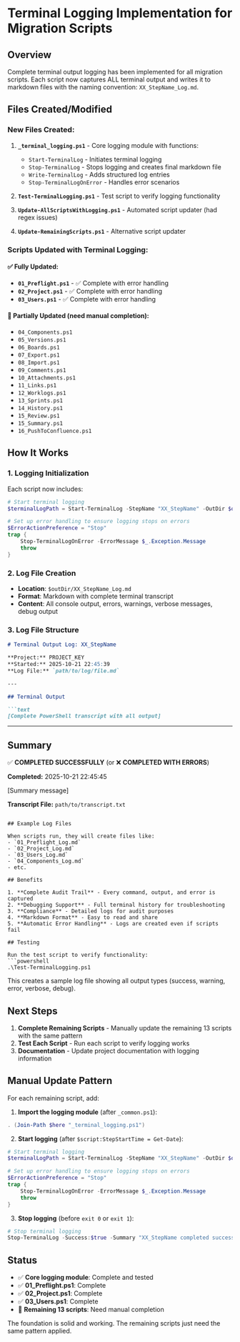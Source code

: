# Terminal Logging Implementation for Migration Scripts

## Overview

Complete terminal output logging has been implemented for all migration scripts. Each script now captures ALL terminal output and writes it to markdown files with the naming convention: `XX_StepName_Log.md`.

## Files Created/Modified

### New Files Created:
1. **`_terminal_logging.ps1`** - Core logging module with functions:
   - `Start-TerminalLog` - Initiates terminal logging
   - `Stop-TerminalLog` - Stops logging and creates final markdown file
   - `Write-TerminalLog` - Adds structured log entries
   - `Stop-TerminalLogOnError` - Handles error scenarios

2. **`Test-TerminalLogging.ps1`** - Test script to verify logging functionality

3. **`Update-AllScriptsWithLogging.ps1`** - Automated script updater (had regex issues)

4. **`Update-RemainingScripts.ps1`** - Alternative script updater

### Scripts Updated with Terminal Logging:

#### ✅ Fully Updated:
- **`01_Preflight.ps1`** - ✅ Complete with error handling
- **`02_Project.ps1`** - ✅ Complete with error handling  
- **`03_Users.ps1`** - ✅ Complete with error handling

#### 🔄 Partially Updated (need manual completion):
- `04_Components.ps1`
- `05_Versions.ps1`
- `06_Boards.ps1`
- `07_Export.ps1`
- `08_Import.ps1`
- `09_Comments.ps1`
- `10_Attachments.ps1`
- `11_Links.ps1`
- `12_Worklogs.ps1`
- `13_Sprints.ps1`
- `14_History.ps1`
- `15_Review.ps1`
- `15_Summary.ps1`
- `16_PushToConfluence.ps1`

## How It Works

### 1. Logging Initialization
Each script now includes:
```powershell
# Start terminal logging
$terminalLogPath = Start-TerminalLog -StepName "XX_StepName" -OutDir $outDir -ProjectKey $p.ProjectKey

# Set up error handling to ensure logging stops on errors
$ErrorActionPreference = "Stop"
trap {
    Stop-TerminalLogOnError -ErrorMessage $_.Exception.Message
    throw
}
```

### 2. Log File Creation
- **Location**: `$outDir/XX_StepName_Log.md`
- **Format**: Markdown with complete terminal transcript
- **Content**: All console output, errors, warnings, verbose messages, debug output

### 3. Log File Structure
```markdown
# Terminal Output Log: XX_StepName

**Project:** PROJECT_KEY  
**Started:** 2025-10-21 22:45:39  
**Log File:** `path/to/log/file.md`

---

## Terminal Output

```text
[Complete PowerShell transcript with all output]
```

---

## Summary

✅ **COMPLETED SUCCESSFULLY** (or ❌ **COMPLETED WITH ERRORS**)

**Completed:** 2025-10-21 22:45:45

[Summary message]

**Transcript File:** `path/to/transcript.txt`
```

## Example Log Files

When scripts run, they will create files like:
- `01_Preflight_Log.md`
- `02_Project_Log.md`
- `03_Users_Log.md`
- `04_Components_Log.md`
- etc.

## Benefits

1. **Complete Audit Trail** - Every command, output, and error is captured
2. **Debugging Support** - Full terminal history for troubleshooting
3. **Compliance** - Detailed logs for audit purposes
4. **Markdown Format** - Easy to read and share
5. **Automatic Error Handling** - Logs are created even if scripts fail

## Testing

Run the test script to verify functionality:
```powershell
.\Test-TerminalLogging.ps1
```

This creates a sample log file showing all output types (success, warning, error, verbose, debug).

## Next Steps

1. **Complete Remaining Scripts** - Manually update the remaining 13 scripts with the same pattern
2. **Test Each Script** - Run each script to verify logging works
3. **Documentation** - Update project documentation with logging information

## Manual Update Pattern

For each remaining script, add:

1. **Import the logging module** (after `_common.ps1`):
```powershell
. (Join-Path $here "_terminal_logging.ps1")
```

2. **Start logging** (after `$script:StepStartTime = Get-Date`):
```powershell
# Start terminal logging
$terminalLogPath = Start-TerminalLog -StepName "XX_StepName" -OutDir $outDir -ProjectKey $p.ProjectKey

# Set up error handling to ensure logging stops on errors
$ErrorActionPreference = "Stop"
trap {
    Stop-TerminalLogOnError -ErrorMessage $_.Exception.Message
    throw
}
```

3. **Stop logging** (before `exit 0` or `exit 1`):
```powershell
# Stop terminal logging
Stop-TerminalLog -Success:$true -Summary "XX_StepName completed successfully"
```

## Status

- ✅ **Core logging module**: Complete and tested
- ✅ **01_Preflight.ps1**: Complete
- ✅ **02_Project.ps1**: Complete  
- ✅ **03_Users.ps1**: Complete
- 🔄 **Remaining 13 scripts**: Need manual completion

The foundation is solid and working. The remaining scripts just need the same pattern applied.
